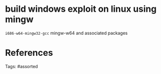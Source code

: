 # build windows exploit on linux using mingw
`i686-w64-mingw32-gcc`
mingw-w64 and associated packages

# References

Tags:
    #assorted

